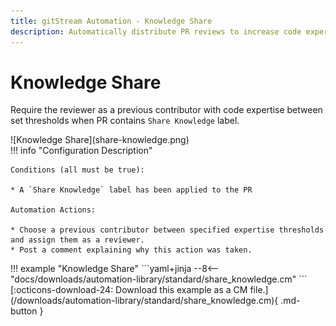 ```yaml
---
title: gitStream Automation - Knowledge Share
description: Automatically distribute PR reviews to increase code expertise.
---
```

# Knowledge Share
Require the reviewer as a previous contributor with code expertise between set thresholds when PR contains `Share Knowledge` label.

<div class="automationImage" markdown="1">
![Knowledge Share](share-knowledge.png)
</div>
<div class="automationDescription" markdown="1">
!!! info "Configuration Description"
    
    Conditions (all must be true):

    * A `Share Knowledge` label has been applied to the PR

    Automation Actions:

    * Choose a previous contributor between specified expertise thresholds and assign them as a reviewer.
    * Post a comment explaining why this action was taken.

</div>
<div class="automationExample" markdown="1">
!!! example "Knowledge Share"
    ```yaml+jinja
    --8<-- "docs/downloads/automation-library/standard/share_knowledge.cm"
    ```
    <div class="result" markdown>
      <span>
      [:octicons-download-24: Download this example as a CM file.](/downloads/automation-library/standard/share_knowledge.cm){ .md-button }
      </span>
    </div>
</div>